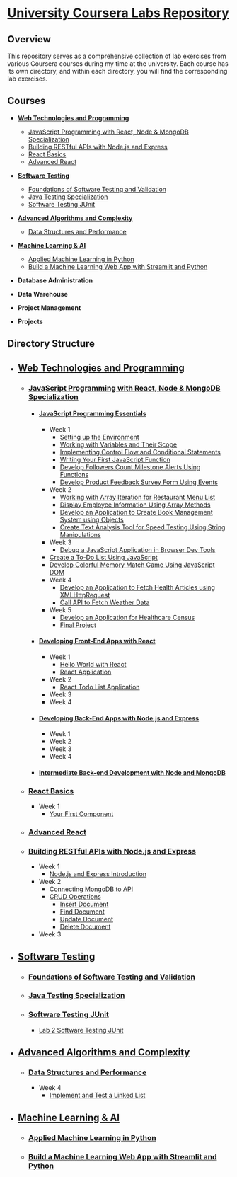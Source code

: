 # <u>**University Coursera Labs Repository**</u>

## Overview

This repository serves as a comprehensive collection of lab exercises from various Coursera courses during my time at the university. Each course has its own directory, and within each directory, you will find the corresponding lab exercises.

## Courses
- [**Web Technologies and Programming**](#web-technologies-and-programming)
  - [JavaScript Programming with React, Node & MongoDB Specialization](#javascript-programming-with-react-node--mongodb-specialization)
  - [Building RESTful APIs with Node.js and Express](#building-restful-apis-with-nodejs-and-express)
  - [React Basics](#react-basics)
  - [Advanced React](#advanced-react)
- [**Software Testing**](#software-testing)
  - [Foundations of Software Testing and Validation](#foundations-of-software-testing-and-validation)
  - [Java Testing Specialization](#java-testing-specialization)
  - [Software Testing JUnit](#software-testing-junit)
- [**Advanced Algorithms and Complexity**](#advanced-algorithms-and-complexity)
  - [Data Structures and Performance](#data-structures-and-performance)
- [**Machine Learning & AI**](#machine-learning--ai)
  - [Applied Machine Learning in Python](#applied-machine-learning-in-python)
  - [Build a Machine Learning Web App with Streamlit and Python](#build-a-machine-learning-web-app-with-streamlit-and-python)
- **Database Administration**

- **Data Warehouse**

- **Project Management**

- **Projects**

## Directory Structure
- ## [**Web Technologies and Programming**](Web%20Technologies%20and%20Programming)<div id="web-technologies-and-programming"></div>
  - ### [**JavaScript Programming with React, Node & MongoDB Specialization**](Web%20Technologies%20and%20Programming/JavaScript%20Programming%20with%20React,%20Node%20&%20MongoDB%20Specialization)<div id="javascript-programming-with-react-node-mongodb-specialization"></div>
    - #### [**JavaScript Programming Essentials**](Web%20Technologies%20and%20Programming/JavaScript%20Programming%20with%20React,%20Node%20&%20MongoDB%20Specialization/JavaScript%20Programming%20Essentials/)<div id="javascript-programming-essentials"></div>
      - Week 1
        - [Setting up the Environment](Web%20Technologies%20and%20Programming/JavaScript%20Programming%20with%20React,%20Node%20&%20MongoDB%20Specialization/JavaScript%20Programming%20Essentials/Week%201/Setting%20up%20the%20Environment/)
        - [Working with Variables and Their Scope](Web%20Technologies%20and%20Programming/JavaScript%20Programming%20with%20React,%20Node%20&%20MongoDB%20Specialization/JavaScript%20Programming%20Essentials/Week%201/Working%20with%20Variables%20and%20Their%20Scope/)
        - [Implementing Control Flow and Conditional Statements](Web%20Technologies%20and%20Programming/JavaScript%20Programming%20with%20React,%20Node%20&%20MongoDB%20Specialization/JavaScript%20Programming%20Essentials/Week%201/Implementing%20Control%20Flow%20and%20Conditional%20Statements/)
        - [Writing Your First JavaScript Function](Web%20Technologies%20and%20Programming/JavaScript%20Programming%20with%20React,%20Node%20&%20MongoDB%20Specialization/JavaScript%20Programming%20Essentials/Week%201/Writing%20Your%20First%20Javascript%20Function/)
        - [Develop Followers Count Milestone Alerts Using Functions](Web%20Technologies%20and%20Programming/JavaScript%20Programming%20with%20React,%20Node%20&%20MongoDB%20Specialization/JavaScript%20Programming%20Essentials/Week%201/Develop%20Followers%20Count%20Milestone%20Alerts%20Using%20Functions/)
        - [Develop Product Feedback Survey Form Using Events](Web%20Technologies%20and%20Programming/JavaScript%20Programming%20with%20React,%20Node%20&%20MongoDB%20Specialization/JavaScript%20Programming%20Essentials/Week%201/Develop%20Product%20Feedback%20Survey%20Form%20Using%20Events/)
      - Week 2
        - [Working with Array Iteration for Restaurant Menu List](Web%20Technologies%20and%20Programming/JavaScript%20Programming%20with%20React,%20Node%20&%20MongoDB%20Specialization/JavaScript%20Programming%20Essentials/Week%202/Working%20with%20Array%20Iteration%20for%20Restaurant%20Menu%20List/)
        - [Display Employee Information Using Array Methods](Web%20Technologies%20and%20Programming/JavaScript%20Programming%20with%20React,%20Node%20&%20MongoDB%20Specialization/JavaScript%20Programming%20Essentials/Week%202/Display%20Employee%20Information%20Using%20Array%20Methods/)
        - [Develop an Application to Create Book Management System using Objects](Web%20Technologies%20and%20Programming/JavaScript%20Programming%20with%20React,%20Node%20&%20MongoDB%20Specialization/JavaScript%20Programming%20Essentials/Week%202/Develop%20an%20Application%20to%20Create%20Book%20Management%20System%20using%20Objects/)
        - [Create Text Analysis Tool for Speed Testing Using String Manipulations](Web%20Technologies%20and%20Programming/JavaScript%20Programming%20with%20React,%20Node%20&%20MongoDB%20Specialization/JavaScript%20Programming%20Essentials/Week%202/Create%20Text%20Analysis%20Tool%20for%20Speed%20Testing%20Using%20String%20Manipulations/)
      - Week 3
        - [Debug a JavaScript Application in Browser Dev Tools](Web%20Technologies%20and%20Programming/JavaScript%20Programming%20with%20React,%20Node%20&%20MongoDB%20Specialization/JavaScript%20Programming%20Essentials/Week%203/Debug%20a%20JavaScript%20Application%20in%20Browser%20Dev%20Tools/)
       - [Create a To-Do List Using JavaScript](Web%20Technologies%20and%20Programming/JavaScript%20Programming%20with%20React,%20Node%20&%20MongoDB%20Specialization/JavaScript%20Programming%20Essentials/Week%203/Create%20a%20To-Do%20List%20Using%20JavaScript/)
        - [Develop Colorful Memory Match Game Using JavaScript DOM](Web%20Technologies%20and%20Programming/JavaScript%20Programming%20with%20React,%20Node%20&%20MongoDB%20Specialization/JavaScript%20Programming%20Essentials/Week%203/Develop%20Colorful%20Memory%20Match%20Game%20Using%20JavaScript%20DOM/)
      - Week 4
        - [Develop an Application to Fetch Health Articles using XMLHttpRequest](Web%20Technologies%20and%20Programming/JavaScript%20Programming%20with%20React,%20Node%20&%20MongoDB%20Specialization/JavaScript%20Programming%20Essentials/Week%204/Develop%20an%20Application%20to%20Fetch%20Health%20Articles%20using%20XMLHttpRequest/)
        - [Call API to Fetch Weather Data](Web%20Technologies%20and%20Programming/JavaScript%20Programming%20with%20React,%20Node%20&%20MongoDB%20Specialization/JavaScript%20Programming%20Essentials/Week%204/Call%20API%20to%20Fetch%20Weather%20Data/)
      - Week 5
        - [Develop an Application for Healthcare Census](Web%20Technologies%20and%20Programming/JavaScript%20Programming%20with%20React,%20Node%20&%20MongoDB%20Specialization/JavaScript%20Programming%20Essentials/Week%205/Develop%20an%20Application%20for%20Healthcare%20Census/)
        - [Final Project](Web%20Technologies%20and%20Programming/JavaScript%20Programming%20with%20React,%20Node%20&%20MongoDB%20Specialization/JavaScript%20Programming%20Essentials/Week%205/Final%20Project/)
    - #### [**Developing Front-End Apps with React**](Web%20Technologies%20and%20Programming/JavaScript%20Programming%20with%20React,%20Node%20&%20MongoDB%20Specialization/Developing%20Front-End%20Apps%20with%20React/)<div id="developing-front-end-apps-with-react"></div>
      - Week 1
        - [Hello World with React](Web%20Technologies%20and%20Programming/JavaScript%20Programming%20with%20React,%20Node%20&%20MongoDB%20Specialization/Developing%20Front-End%20Apps%20with%20React/Week%201/Hello%20World%20with%20React/)
        - [React Application](Web%20Technologies%20and%20Programming/JavaScript%20Programming%20with%20React,%20Node%20&%20MongoDB%20Specialization/Developing%20Front-End%20Apps%20with%20React/Week%201/React%20Application/)
      - Week 2
        - [React Todo List Application](Web%20Technologies%20and%20Programming/JavaScript%20Programming%20with%20React,%20Node%20&%20MongoDB%20Specialization/Developing%20Front-End%20Apps%20with%20React/Week%20/React%20Todo%20List%20Application/)
      - Week 3
      - Week 4
    - #### [**Developing Back-End Apps with Node.js and Express**](Web%20Technologies%20and%20Programming/JavaScript%20Programming%20with%20React,%20Node%20&%20MongoDB%20Specialization/Developing%20Back-End%20Apps%20with%20Node.js%20and%20Express/)<div id="developing-back-end-apps-with-nodejs-and-express"></div>
      - Week 1
      - Week 2
      - Week 3
      - Week 4
    - #### [**Intermediate Back-end Development with Node and MongoDB**](Web%20Technologies%20and%20Programming/JavaScript%20Programming%20with%20React,%20Node%20&%20MongoDB%20Specialization/Intermediate%20Back-end%20Development%20with%20Node%20and%20MongoDB/)
  - ### [React Basics](Web%20Technologies%20and%20Programming/React%20Basics/)<div id="react-basics"></div>
    - Week 1
      - [Your First Component](Web%20Technologies%20and%20Programming/React%20Basics/Week%201/Your%20First%20Component/)
  - ### [Advanced React](Web%20Technologies%20and%20Programming/Advanced%20React/)<div id="advanced-react"></div>

  - ### [Building RESTful APIs with Node.js and Express](Web%20Technologies%20and%20Programming/Building%20RESTful%20APIs%20with%20Node.js%20and%20Express/)<div id="building-restful-apis-with-nodejs-and-express"></div>
    - Week 1
      - [Node.js and Express Introduction](Web%20Technologies%20and%20Programming/Building%20RESTful%20APIs%20with%20Node.js%20and%20Express/Week%201/)<div id="nodejs-and-express-introduction"></div>
    - Week 2
      - [Connecting MongoDB to API](Web%20Technologies%20and%20Programming/Building%20RESTful%20APIs%20with%20Node.js%20and%20Express/Week%202/Connecting%20MongoDB%20to%20API/)
      - [CRUD Operations](Web%20Technologies%20and%20Programming/Building%20RESTful%20APIs%20with%20Node.js%20and%20Express/Week%202/CRUD%20Operations/)<div id="crud-operations"></div>
        - [Insert Document](Web%20Technologies%20and%20Programming/Building%20RESTful%20APIs%20with%20Node.js%20and%20Express/Week%202/CRUD%20Operations/restful-api-insertDocument/)
        - [Find Document](Web%20Technologies%20and%20Programming/Building%20RESTful%20APIs%20with%20Node.js%20and%20Express/Week%202/CRUD%20Operations/restful-api-findDocument/)
        - [Update Document](Web%20Technologies%20and%20Programming/Building%20RESTful%20APIs%20with%20Node.js%20and%20Express/Week%202/CRUD%20Operations/restful-api-updateDocument/)
        - [Delete Document](Web%20Technologies%20and%20Programming/Building%20RESTful%20APIs%20with%20Node.js%20and%20Express/Week%202/CRUD%20Operations/restful-api-deleteDocument/)
    - Week 3
- ## [**Software Testing**](Software%20Testing/)<div id="software-testing"></div>
  - ### [**Foundations of Software Testing and Validation**](Software%20Testing/Foundations%20of%20Software%20Testing%20and%20Validation/)<div id="foundations-of-software-testing-and-validation"></div>
  - ### [**Java Testing Specialization**](Software%20Testing/Java%20Testing%20Specialization)<div id="java-testing-specialization"></div>
  - ### [**Software Testing JUnit**](Software%20Testing/Software%20Testing%20JUnit/)<div id="software-testing-junit"></div>
    - [Lab 2 Software Testing JUnit](Software%20Testing/Software%20Testing%20JUnit/Lab%202/)
- ## [**Advanced Algorithms and Complexity**](Advanced%20Algorithms%20and%20Complexity)<div id="advanced-algorithms-and-complexity"></div>
  - ### [Data Structures and Performance](Advanced%20Algorithms%20and%20Complexity/Data%20Structures%20and%20Performance/)<div id="data-structures-and-performance"></div>
    - Week 4
      - [Implement and Test a Linked List](Advanced%20Algorithms%20and%20Complexity/Data%20Structures%20and%20Performance/Week%204/Implement%20and%20Test%20a%20Linked%20List/)

- ## [**Machine Learning & AI**](Machine%20Learning%20&AI/)<div id="machine-learning--ai"></div>
  - ### [Applied Machine Learning in Python](Machine%20Learning%20&%20AI/Applied%20Machine%20Learning%20in%20Python/)<div id="applied-machine-learning-in-python"></div>
  - ### [Build a Machine Learning Web App with Streamlit and Python](Machine%20Learning%20&%20AI/Build%20a%20Machine%20Learning%20Web%20App%20with%20Streamlit%20and%20Python/)<div id="build-a-machine-learning-web-app-with-streamlit-and-python"></div>

